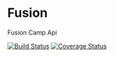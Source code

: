 # Fusion
Fusion Camp Api

[![Build Status](https://travis-ci.com/JamesMudidi/Fusion.svg?branch=develop)](https://travis-ci.com/JamesMudidi/Fusion) [![Coverage Status](https://coveralls.io/repos/github/JamesMudidi/Fusion/badge.svg?branch=develop)](https://coveralls.io/github/JamesMudidi/Fusion?branch=develop)
